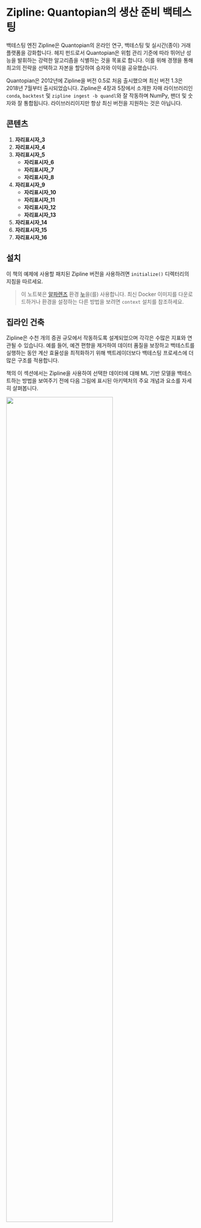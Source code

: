 # Zipline: Quantopian의 생산 준비 백테스팅

백테스팅 엔진 Zipline은 Quantopian의 온라인 연구, 백테스팅 및 실시간(종이) 거래 플랫폼을 강화합니다. 헤지 펀드로서 Quantopian은 위험 관리 기준에 따라 뛰어난 성능을 발휘하는 강력한 알고리즘을 식별하는 것을 목표로 합니다. 이를 위해 경쟁을 통해 최고의 전략을 선택하고 자본을 할당하여 승자와 이익을 공유했습니다.

Quantopian은 2012년에 Zipline을 버전 0.5로 처음 출시했으며 최신 버전 1.3은 2018년 7월부터 출시되었습니다. Zipline은 4장과 5장에서 소개한 자매 라이브러리인 `conda`, `backtest` 및 `zipline ingest -b quandl`와 잘 작동하며 NumPy, 팬더 및 숫자와 잘 통합됩니다. 라이브러리이지만 항상 최신 버전을 지원하는 것은 아닙니다.

## 콘텐츠

1. __자리표시자_3__
2. __자리표시자_4__
3. __자리표시자_5__
    * __자리표시자_6__
    * __자리표시자_7__
    * __자리표시자_8__
4. __자리표시자_9__
    * __자리표시자_10__
    * __자리표시자_11__
    * __자리표시자_12__
    * __자리표시자_13__
5. __자리표시자_14__
6. __자리표시자_15__
7. __자리표시자_16__

## 설치

이 책의 예제에 사용할 패치된 Zipline 버전을 사용하려면 `initialize()` 디렉터리의 지침을 따르세요.

> 이 노트북은 [알파렌즈](https://quantopian.github.io/alphalens/index.html) 환경 [누](https://quantopian.github.io/pyfolio/)을(를) 사용합니다. 최신 Docker 이미지를 다운로드하거나 환경을 설정하는 다른 방법을 보려면 `context` 설치를 참조하세요.

## 집라인 건축

Zipline은 수천 개의 증권 규모에서 작동하도록 설계되었으며 각각은 수많은 지표와 연관될 수 있습니다. 예를 들어, 예견 편향을 제거하여 데이터 품질을 보장하고 백테스트를 실행하는 동안 계산 효율성을 최적화하기 위해 백트레이더보다 백테스팅 프로세스에 더 많은 구조를 적용합니다.

책의 이 섹션에서는 Zipline을 사용하여 선택한 데이터에 대해 ML 기반 모델을 백테스트하는 방법을 보여주기 전에 다음 그림에 표시된 아키텍처의 주요 개념과 요소를 자세히 살펴봅니다.

<p 정렬="중앙">
<img src="https://i.imgur.com/LZChG64.png" width="75%">
</p>

## 강력한 시뮬레이션을 위한 Exchange 달력 및 Pipeline API

확장성과 신뢰성의 목표에 기여하는 주요 기능은 분할 및 배당에 대한 즉각적인 조정과 함께 OHLCV 시장 데이터를 저장하는 데이터 번들, 전 세계 거래소 운영 시간을 반영하는 거래 달력 및 강력한 파이프라인 API입니다. 이 섹션에서는 이전 장의 간략한 Zipline 소개를 보완하기 위해 사용법을 간략하게 설명합니다.

### 번들 및 친구: 즉각적인 조정이 가능한 특정 시점 데이터

주요 데이터 저장소는 SQLite 데이터베이스에 저장된 메타데이터와 결합되어 효율적인 검색을 위해 압축된 열 형식의 `data` 형식으로 디스크에 상주하는 **번들**입니다. 번들은 OHLCV 데이터만 포함하도록 설계되었으며 일일 및 분 빈도로 제한됩니다. 훌륭한 기능은 번들이 분할 및 배당 정보를 저장하고 Zipline이 백테스트를 위해 선택한 기간에 따라 **시점 조정**을 계산한다는 것입니다.

Zipline은 시간대, 시장 개장 및 폐장 시간, 휴일 등 전 세계 거래소에 대한 운영 세부 정보를 얻기 위해 `TradingAlgorithm` 라이브러리(Quantopian에서도 관리함)를 사용합니다. 데이터 소스에는 도메인(현재는 국가)이 있으며 할당된 교환 일정을 따라야 합니다. Quantopian은 국제 증권에 대한 지원을 적극적으로 개발하고 있으며 이러한 기능은 발전할 수 있습니다.

설치 후 [경험적](http://quantopian.github.io/empyrical/) 명령을 사용하면 Quandl Wiki 데이터 세트(일별 빈도)를 즉시 설치할 수 있습니다. 결과는 기본적으로 홈 폴더에 있는 `.zipline` 디렉터리에 저장되지만 `ZIPLINE_ROOT` 환경 변수를 설정하여 위치를 수정할 수 있습니다. 또한 OHLCV 데이터를 사용하여 고유한 번들을 디자인할 수 있습니다.

번들의 단점은 가격과 수량 정보 이외의 데이터를 저장할 수 없다는 것입니다. 그러나 두 가지 대안을 사용하면 이를 수행할 수 있습니다. `fetch_csv()` 기능은 URL에서 DataFrame을 다운로드하고 다른 Quandl 데이터 소스용으로 설계되었습니다. 기본. Zipline은 데이터가 귀하가 OHCLV 데이터를 제공한 것과 동일한 증권을 참조할 것으로 합리적으로 기대하고 이에 따라 막대를 정렬합니다. 대신 팬더를 사용하여 로컬 CSV 또는 HDF5에서 로드하기 위해 라이브러리 소스 코드를 약간 변경하는 것은 그리 어렵지 않으며 `conda` 환경 `backtest`에 포함된 `before_trading_start()`에는 이러한 수정 사항이 포함되어 있습니다.

또한 `DataFrameLoader` 및 `BlazeLoader`을 사용하면 `Pipeline`에 추가 속성을 제공할 수 있습니다(이 장 뒷부분의 `DataFrameLoader` 데모 참조). `BlazeLoader`는 데이터베이스를 포함한 다양한 소스와 인터페이스할 수 있습니다. 그러나 Pipeline API는 일일 데이터로 제한되므로 `fetch_csv()`은 이후 장에서처럼 분 단위로 기능을 추가하는 데 중요합니다.

### 알고리즘 API: 일정에 따른 백테스트

`TradingAlgorithm` 클래스는 Zipline Algorithm API를 구현하고 주어진 거래 달력에 맞춰 조정된 `BarData`에서 작동합니다. 초기 설정 후 백테스트는 지정된 기간 동안 실행되며 특정 이벤트가 발생할 때 거래 로직을 실행합니다. 이러한 이벤트는 일별 또는 분별 거래 빈도에 따라 발생하지만 **임의의 기능을 예약**하여 신호를 평가하고, 주문을 하고, 포트폴리오를 재조정하거나 진행 중인 시뮬레이션에 대한 정보를 기록할 수도 있습니다.

Jupyter Notebook의 명령줄과 기본 TradingAlgorithm 클래스의 `run_algorithm()` 메서드를 사용하여 알고리즘을 실행할 수 있습니다. 알고리즘에는 시뮬레이션이 시작될 때 한 번 호출되는 [설치](../../installation/) 메서드가 필요합니다. [지침](../../installation/README.md) 사전을 통해 상태를 유지하고 특정 시점(PIT) 현재 및 과거 데이터가 포함된 [bcolz](https://bcolz.readthedocs.io/en/latest/) 변수를 통해 실행 가능한 정보를 받습니다. 다른 모든 [거래 달력](https://zipline.ml4trading.io/trading-calendars.html) 메서드에 사용할 수 있는 속성을 컨텍스트 사전에 추가하거나 알파 요소 계산 및 보안 필터링과 같은 보다 복잡한 데이터 처리를 수행하는 파이프라인을 등록할 수 있습니다.

알고리즘 실행은 Zipline에 의해 자동으로 예약되거나 사용자가 정의한 간격으로 예약되는 선택적 방법을 통해 발생합니다. [패치 버전](https://github.com/stefan-jansen/zipline) 메소드는 시장이 개장하기 전에 매일 호출되며 주로 알고리즘이 하루 동안 거래할 수 있는 증권 세트를 식별하는 데 사용됩니다. `handle_data()` 메소드는 주어진 거래 빈도에서 호출됩니다. 매 순간.

완료되면 알고리즘은 거래가 있는 경우 포트폴리오 성과 지표와 사용자 정의 지표가 포함된 DataFrame을 반환합니다. [제5장](../../05_strategy_evaluation)에서 설명한 것처럼 출력은 `ingest()`과 호환되므로 실적 테어시트를 빠르게 만들 수 있습니다.

### 알려진 문제

`extension.py` 귀하의 시스템은 Interactive Broker에서만 사용할 수 있으며 Quantopian에서는 완전히 지원되지 않습니다.

## 코드 예: 미세한 데이터가 포함된 자체 OHLCV 번들을 로드하는 방법

`ZIPLINE_ROOT/.zipline`에서 소개한 AlgoSeek에서 제공한 NASDAQ100 샘플을 사용하여 **분 빈도**로 데이터에 대한 사용자 정의 번들을 작성하는 방법을 보여줍니다. 일본 주식에 대한 일일 데이터를 사용한 예는 `TradingCalendar`을 참조하세요.

네 단계가 있습니다:

1. OHCLV 데이터를 티커당 하나의 파일로 분할하고 메타데이터, 분할 및 배당 조정을 저장합니다.
2. 결과를 bcolz 및 SQLite 형식으로 번들을 작성하는 [누](https://quantopian.github.io/pyfolio/) 함수에 전달하는 스크립트를 작성합니다.
3. [제 2 장](../../02_market_and_fundamental_data/02_algoseek_intraday) 디렉터리(기본적으로 사용자 홈 폴더에 있음)에 있는 [실시간 거래](https://github.com/zipline-live/zipline) 스크립트에 번들을 등록하고 데이터 소스를 심볼릭 링크합니다.
4. AlgoSeek 데이터의 경우 표준 NYSE 시장 시간 이외의 거래 활동이 포함되어 있으므로 맞춤 [제11장](../../11_decision_trees_random_forests/00_custom_bundle)도 제공합니다.

`get_nasdaq_symbols()` 디렉터리에는 코드 예제가 포함되어 있습니다.

### AlgoSeek 데이터를 번들로 묶을 준비하기

`algoseek.h5`에서는 AlgoSeek NASDAQ 100 OHLCV 데이터가 포함된 일일 파일을 구문 분석하여 각 티커에 대한 시계열을 얻었습니다. Zipline은 각 증권을 개별적으로 저장하기 때문에 이 결과를 사용합니다.

또한 `ingest()` [custom_bundles](01_custom_bundles) 함수를 사용하여 지분 메타데이터를 얻습니다. 마지막으로 Quandl Wiki 데이터는 해당 기간의 NASDAQ 100 종목을 다루므로 해당 번들의 SQLite 데이터베이스에서 분할 및 배당금 조정을 추출합니다.

그 결과 약 135개의 티커에 대한 가격 및 거래량 데이터와 해당 메타 및 조정 데이터가 포함된 HDF5 스토어 [제 2 장](../../02_market_and_fundamental_data/02_algoseek_intraday)가 생성됩니다. `algoseek_1min_trades.py` 스크립트는 I/O 프로세스를 시작하지만 실질적인 세부 정보를 많이 제공하지 않는 [팬더 데이터리더](https://pandas-datareader.readthedocs.io/en/latest/) 함수에 필요한 매개변수를 간략하게 설명합니다. [algoseek_전처리](algoseek_preprocessing.py] illustrates the process.

### Writing your custom bundle ingest function

The Zipline [documentation](https://zipline.ml4trading.io/bundles.html#writing-a-new-bundle) 스크립트는 이 부분이 미세한 데이터에 대해 작동하도록 하는 방법을 보여줍니다.

간단히 말해서, 메타데이터를 제공하는 `load_equities()` 함수, 기호를 `data_generator()`에 공급하는 `ticker_generator()` 함수, 각 기호의 시장 데이터를 로드하고 형식화하는 `algoseek_to_bundle()` 함수, 모든 부분을 통합하고 원하는 `ingest()` 함수를 반환하는 [백테스팅_with_zipline](04_ml4t_workflow_with_zipline/02_backtesting_with_zipline.ipynb) 함수가 있습니다.

Zipline은 모든 데이터 시리즈를 UTC로 변환하기 때문에 시간대 정렬이 중요합니다. `US/Eastern` 시간대 정보를 OHCLV 데이터에 추가하고 이를 UTC로 변환합니다. 실행을 용이하게 하기 위해 Zipline이 이 정보를 찾을 수 있도록 다음 단계에서 PATH에 추가할 `.zipline` 디렉터리의 `custom_data` 폴더에 이 스크립트와 `algoseek.h5` 데이터에 대한 심볼릭 링크를 만듭니다. 이를 위해 다음 쉘 명령을 실행합니다.

1. 이 디렉터리의 절대 경로를 `SOURCE_DIR`: `export SOURCE_DIR = absolute/path/to/machine-learning-for-trading/08_strategy_workflow/04_ml4t_workflow_with_zipline/01_custom_bundles`에 할당합니다.
2. 다음에 대한 심볼릭 링크를 만듭니다. 
    - `ZIPLINE_ROOT/.zipline`의 `algoseek.h5`: `ln -s SOURCE_DIR/algoseek.h5 $ZIPLINE_ROOT/.zipline/custom_data/.`
    - __자리 표시자_45__: __자리 표시자_46__

### 번들 등록

`zipline ingest -b algoseek`을 실행하기 전에 Zipline이 우리가 말하는 내용을 알 수 있도록 사용자 정의 번들을 등록해야 합니다. 이를 위해 `.zipline` 디렉터리의 `extension.py` 스크립트에 다음 줄을 추가합니다. 일부 입력 및 설정과 함께 이 파일을 생성해야 할 수도 있습니다([확대](extension.py) 예 참조).

등록 자체는 매우 간단하지만 몇 가지 중요한 세부 사항이 강조되어 있습니다.
1. Zipline은 `algoseek_to_bundle()` 함수를 가져올 수 있어야 하므로 해당 위치는 검색 경로에 있어야 합니다. `sys.path.append()`을 사용하여. 
2. 다음 단계에서 생성하고 등록할 사용자 정의 달력을 참조합니다. 
3. 정렬 오류를 방지하기 위해 거래일이 기본 NYSE 일수인 6시간 30분보다 길다는 사실을 Zipline에 알려야 합니다.

### 사용자 정의 TradingCalendar 생성 및 등록

이 섹션의 소개에서 언급했듯이 Quantopian은 전 세계 거래를 지원하기 위해 `Trading Calendar` 라이브러리도 제공합니다. 패키지에는 서브클래싱하기 매우 간단한 수많은 예제가 포함되어 있습니다. NYSE 달력에 따라 개장/폐장 시간을 재정의하고 결과를 `extension.py`에 배치하고 이 달력에 대한 등록을 추가하기만 하면 됩니다. 이제 이 거래 달력을 참조하여 백테스트에 장외 활동이 포함되어 있는지 확인할 수 있습니다.

## 코드 예: Pipeline API - 기계 학습 신호 백테스트

[파이프라인 API](https://www.quantopian.com/docs/user-guide/tools/pipeline)는 과거 데이터의 증권 단면에 대한 알파 요소의 정의 및 계산을 용이하게 합니다. 파이프라인은 각 이벤트를 개별적으로 처리하는 대신 전체 백테스트 기간에 걸쳐 계산을 최적화하므로 효율성을 크게 향상시킵니다. 즉, 이벤트 중심 아키텍처를 계속 따르지만 가능한 경우 요소 계산을 벡터화합니다.

파이프라인은 요소, 필터 및 분류자 클래스를 사용하여 증권 세트에 대한 PIT 값이 있는 테이블의 열을 생성하는 계산을 정의합니다. 팩터는 하나 이상의 과거 막대 데이터 입력 배열을 사용하고 각 증권에 대해 하나 이상의 출력을 생성합니다. 다양한 기본 제공 요소가 있으며 자신만의 `CustomFactor` 계산을 설계할 수도 있습니다.

다음 그림은 `DataFrameLoader`를 사용하여 데이터를 로드하고, 파이프라인 API를 사용하여 예측 `MLSignal`을 계산하고, 다양한 예약 활동이 `run_algorithm()` 함수를 통해 실행되는 전체 거래 알고리즘과 통합되는 방법을 보여줍니다. 이 섹션에서는 자세한 내용과 해당 코드를 살펴보겠습니다.

!__자리표시자_33__

`initialize()` 메서드를 사용하여 파이프라인을 등록한 다음 각 시간 단계 또는 사용자 지정 일정에 따라 실행할 수 있습니다. Zipline은 표준 요인을 신속하게 계산하는 데 사용할 수 있는 이동 평균 또는 볼린저 밴드와 같은 다양한 내장 계산을 제공하지만 다음에 설명할 사용자 지정 요인을 생성할 수도 있습니다.

가장 중요한 점은 Pipeline API가 알파 팩터 계산을 거래 주문 배치 및 실행, 포트폴리오 보유 자산, 가치 장부 기록 등 알고리즘의 나머지 부분과 분리하기 때문에 알파 팩터 연구를 모듈식으로 렌더링한다는 것입니다.

__PLACEHOLDER_34__ 노트북은 다른 로컬(HDF5) 데이터 소스에서 ML 예측을 로드하는 동안 `Pipeline` 인터페이스의 사용을 보여줍니다. 보다 구체적으로 말하면, [제7장](../../07_linear_models)에서 생성된 올가미 모델 일일 수익률 예측과 유니버스의 가격 데이터를 파이프라인에 로드하고 `CustomFactor`을 사용하여 상위 10개 예측과 하위 10개 예측을 각각 매수 포지션과 매도 포지션으로 선택합니다.

목표는 일일 수익률 예측을 Quandl 번들의 OHCLV 데이터와 결합한 다음 예측 수익률이 가장 높은 주식을 최대 10개까지 매수하고 예상 수익률이 가장 낮은 주식에 대해 매도하는 것입니다. 이때 양쪽에 최소 5개의 주식이 필요합니다. 위의 백트레이더 예시와 유사합니다. 구현 세부정보는 노트북의 댓글을 참조하세요.

## 코드 예: 백테스트 중에 모델을 훈련하는 방법

모델 교육을 백테스트에 통합할 수도 있습니다. ml4t_with_zipline 노트북에서 ML4T 워크플로의 다음 엔드투엔드 예제에 대한 코드를 찾을 수 있습니다.

[ml4t_with_zipline](04_ml4t_workflow_with_zipline/03_ml4t_with_zipline.ipynb) 노트북은 다음 그림에 표시된 워크플로를 사용하여 `CustomFactor` 및 다양한 기술 지표를 일일 `bundle` 데이터의 기능으로 사용하여 `Pipeline`의 일부로 로컬에서 ML 모델을 교육하는 방법을 보여줍니다.

!__자리 표시자__ 37 __

목표는 이전에 사용하고 [제7장](../../07_linear_models)에서 생성한 일일 수익률 예측을 대략적으로 복제하는 것입니다. 그러나 몇 가지 추가 파이프라인 요소를 사용하여 사용법을 설명하겠습니다.

주요 새 요소는 모델을 학습하고 예측을 생성하기 위한 입력으로 기능과 반환을 받는 `CustomFactor`입니다. 구현에 대한 의견은 노트북을 참조하세요.

## 코드 예시: Quantopian의 연구 환경을 사용하는 방법

[ml4t_Quantopian](04_ml4t_quantopian.ipynb) 노트북은 Quantopian 플랫폼에서 ML 모델을 교육하여 그곳에서 사용 가능한 광범위한 데이터 소스를 활용하는 방법을 보여줍니다.